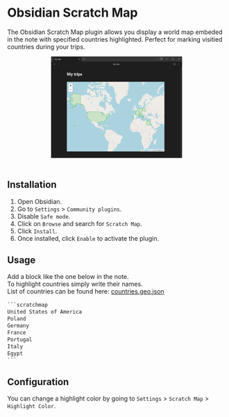 # Obsidian Scratch Map

The Obsidian Scratch Map plugin allows you display a world map embeded in the note with specified countries highlighted.
Perfect for marking visitied countries during your trips.

<p align="center">
  <img src="media/screenshot_1.png" img width=60%></br></br>
</p>

## Installation

1. Open Obsidian.
2. Go to `Settings` > `Community plugins`.
3. Disable `Safe mode`.
4. Click on `Browse` and search for `Scratch Map`.
5. Click `Install`.
6. Once installed, click `Enable` to activate the plugin.

## Usage

Add a block like the one below in the note.  
To highlight countries simply write their names.  
List of countries can be found here: [countries.geo.json](https://raw.githubusercontent.com/johan/world.geo.json/master/countries.geo.json)  

````
```scratchmap
United States of America
Poland
Germany
France
Portugal
Italy
Egypt
```
````

## Configuration

You can change a highlight color by going to `Settings` > `Scratch Map` > `Highlight Color`. 
